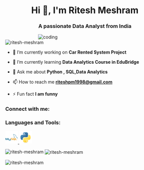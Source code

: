 <h1 align="center">Hi 👋, I'm Ritesh Meshram</h1>
<h3 align="center">A passionate Data Analyst from India</h3>
<img align="right"alt="coding"width="400"src="https://www.google.com/url?sa=i&url=https%3A%2F%2Fgiphy.com%2Fexplore%2Fprogrammer&psig=AOvVaw0RBdNphDWTkbwVOFz9Dfds&ust=1683558733632000&source=images&cd=vfe&ved=0CBEQjRxqFwoTCMCExZS_4_4CFQAAAAAdAAAAABAh">

<p align="left"> <img src="https://komarev.com/ghpvc/?username=ritesh-meshram&label=Profile%20views&color=0e75b6&style=flat" alt="ritesh-meshram" /> </p>

- 🔭 I’m currently working on **Car Rented System Project**

- 🌱 I’m currently learning **Data Analytics Course in EduBridge**

- 💬 Ask me about **Python , SQL,Data Analytics**

- 📫 How to reach me **riteshpm1998@gmail.com**

- ⚡ Fun fact **I am funny**

<h3 align="left">Connect with me:</h3>
<p align="left">
</p>

<h3 align="left">Languages and Tools:</h3>
<p align="left"> <a href="https://www.mysql.com/" target="_blank" rel="noreferrer"> <img src="https://raw.githubusercontent.com/devicons/devicon/master/icons/mysql/mysql-original-wordmark.svg" alt="mysql" width="40" height="40"/> </a> <a href="https://www.python.org" target="_blank" rel="noreferrer"> <img src="https://raw.githubusercontent.com/devicons/devicon/master/icons/python/python-original.svg" alt="python" width="40" height="40"/> </a> </p>

<p><img align="left" src="https://github-readme-stats.vercel.app/api/top-langs?username=ritesh-meshram&show_icons=true&locale=en&layout=compact" alt="ritesh-meshram" /></p>

<p>&nbsp;<img align="center" src="https://github-readme-stats.vercel.app/api?username=ritesh-meshram&show_icons=true&locale=en" alt="ritesh-meshram" /></p>

<p><img align="center" src="https://github-readme-streak-stats.herokuapp.com/?user=ritesh-meshram&" alt="ritesh-meshram" /></p>

